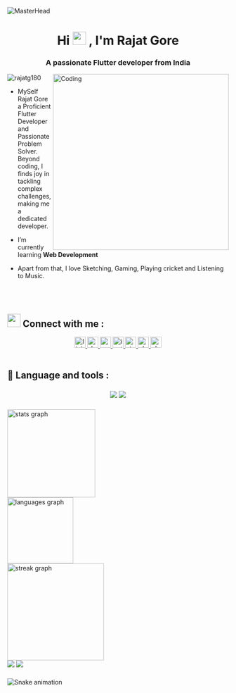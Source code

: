 ![MasterHead](https://1.bp.blogspot.com/-7A4WynwLsMw/XbBpCXG8fHI/AAAAAAAAMt4/uOa1bpLskYgrwGbllhSu2SDj_Mig8SXJQCLcBGAsYHQ/s1600/2000_600px.gif)
<h1 align="center">Hi <img src="https://raw.githubusercontent.com/MartinHeinz/MartinHeinz/master/wave.gif" height="30px"> , I'm Rajat Gore</h1>
<h3 align="center">A passionate Flutter developer from India</h3>
<img align="right" alt="Coding" width="400" src="https://camo.githubusercontent.com/cae12fddd9d6982901d82580bdf321d81fb299141098ca1c2d4891870827bf17/68747470733a2f2f6d69726f2e6d656469756d2e636f6d2f6d61782f313336302f302a37513379765349765f7430696f4a2d5a2e676966">

<p align="left"> <img src="https://komarev.com/ghpvc/?username=rajatg180&label=Profile%20views&color=0e75b6&style=flat" alt="rajatg180" /> </p>

- MySelf Rajat Gore a Proficient Flutter Developer and Passionate Problem Solver. Beyond coding, I finds joy in tackling complex challenges, making me a dedicated developer.

- I’m currently learning **Web Development**

- Apart from that, I love Sketching, Gaming, Playing cricket and Listening to Music.

<br>
<br>

## <img src="https://raw.githubusercontent.com/MartinHeinz/MartinHeinz/master/wave.gif" height="30px"> Connect with me :

<div align="center">
  <a href="https://www.linkedin.com/in/rajat-gore-098088228/" target="_blank">
    <img src="https://img.shields.io/static/v1?message=LinkedIn&logo=linkedin&label=&color=0077B5&logoColor=white&labelColor=&style=for-the-badge" height="25" alt="linkedin logo"  />
  </a>
  <a href="https://dev.to/rajatg180" target="_blank">
    <img src="https://img.shields.io/static/v1?message=dev.to&logo=dev.to&label=&color=0A0A0A&logoColor=white&labelColor=&style=for-the-badge" height="25" alt="devto logo"  />
  </a>
  <a href="rajatgore1803@gmail.com" target="_blank">
    <img src="https://img.shields.io/static/v1?message=Gmail&logo=gmail&label=rajatgore1803@gmail.com&color=D14836&logoColor=white&labelColor=&style=for-the-badge" height="25" alt="gmail logo"  />
  </a>
  <a href="https://www.instagram.com/rajat_gore_1803/" target="_blank">
    <img src="https://img.shields.io/static/v1?message=Instagram&logo=instagram&label=&color=E4405F&logoColor=white&labelColor=&style=for-the-badge" height="25" alt="instagram logo"  />
  </a>
  </a>
  <a href="https://stackoverflow.com/users/22460128/rajat-gore" target="_blank">
    <img src="https://img.shields.io/static/v1?message=Stackoverflow&logo=stackoverflow&label=&color=FE7A16&logoColor=white&labelColor=&style=for-the-badge" height="25" alt="stackoverflow logo"  />
  </a>
  <a href="https://twitter.com/RajatGore3" target="_blank">
    <img src="https://img.shields.io/static/v1?message=Twitter&logo=twitter&label=&color=4A154B&logoColor=white&labelColor=&style=for-the-badge" height="25" alt="slack logo"  />
  </a>
  <a href="https://www.facebook.com/profile.php?id=100086292667949" target="_blank">
    <img src="https://img.shields.io/static/v1?message=Facebook&logo=facebook&label=&color=4A154B&logoColor=white&labelColor=&style=for-the-badge" height="25" alt="slack logo"  />
  </a>
</div>

<br/>

## 🔧 Language and tools :

###
<p align="center">
  <img src="https://skillicons.dev/icons?i=html,css,js,c,cpp,mysql,git,github,figma,vscode,androidstudio,firebase" />
  <img src="https://skillicons.dev/icons?i=flutter,dart,kotlin" />
</p>

###

<img src="https://github-readme-stats.vercel.app/api?username=Rajatg180&hide_title=false&hide_rank=false&show_icons=true&include_all_commits=true&count_private=true&disable_animations=false&theme=tokyonight&locale=en&hide_border=true&order=1" height="200" alt="stats graph"  /> <br/>
<img src="https://github-readme-stats.vercel.app/api/top-langs?username=Rajatg180&locale=en&hide_title=false&layout=compact&card_width=320&langs_count=5&theme=tokyonight&hide_border=true&order=2" height="150" alt="languages graph"  /> <br/>
<img src="https://streak-stats.demolab.com?user=Rajatg180&locale=en&mode=daily&theme=tokyonight&hide_border=true&border_radius=5&order=3" height="220" alt="streak graph"  /> <br/>
<img src="https://github-profile-summary-cards.vercel.app/api/cards/repos-per-language?username=Rajatg180&theme=tokyonight">
<img src="https://github-profile-summary-cards.vercel.app/api/cards/most-commit-language?username=Rajatg180&theme=tokyonight"> </br>

###

<img src="https://github.com/Rajatg180/Rajatg180/blob/output/snake.svg" alt="Snake animation" />

###

